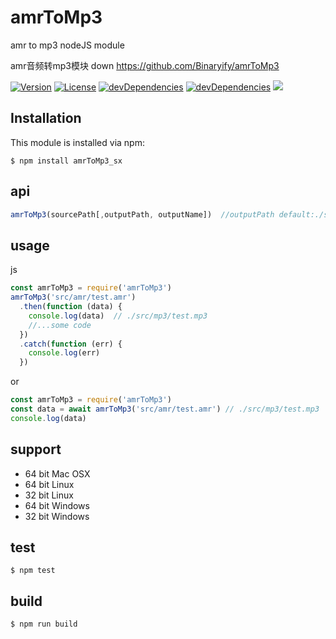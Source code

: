 # amrToMp3
amr to mp3 nodeJS module

amr音频转mp3模块
down https://github.com/Binaryify/amrToMp3

<p>
<a href="https://www.npmjs.com/package/amrToMp3"><img src="https://img.shields.io/npm/v/amrToMp3.svg" alt="Version"></a>
<a href="https://www.npmjs.com/package/amrToMp3"><img src="https://img.shields.io/npm/l/amrToMp3.svg" alt="License"></a>
<a href="https://www.npmjs.com/package/amrToMp3"><img src="https://img.shields.io/david/dev/binaryify/amrToMp3.svg" alt="devDependencies" ></a>
<a href="https://www.npmjs.com/package/amrToMp3"><img src="https://img.shields.io/david/binaryify/amrToMp3.svg" alt="devDependencies" ></a>
<a href="https://travis-ci.org/Binaryify/amrToMp3"><img src="https://api.travis-ci.org/Binaryify/amrToMp3.svg?branch=master" /></a>
</p>

## Installation
This module is installed via npm:
```
$ npm install amrToMp3_sx
```
## api
```js
amrToMp3(sourcePath[,outputPath, outputName])  //outputPath default:./src/mp3/
```

## usage
js
```js
const amrToMp3 = require('amrToMp3')
amrToMp3('src/amr/test.amr')
  .then(function (data) {
    console.log(data)  // ./src/mp3/test.mp3
    //...some code
  })
  .catch(function (err) {
    console.log(err)
  })
```
or
```js
const amrToMp3 = require('amrToMp3')
const data = await amrToMp3('src/amr/test.amr') // ./src/mp3/test.mp3
console.log(data)
```

## support
* 64 bit Mac OSX
* 64 bit Linux
* 32 bit Linux
* 64 bit Windows
* 32 bit Windows

## test
```
$ npm test
```

## build
```
$ npm run build
```
